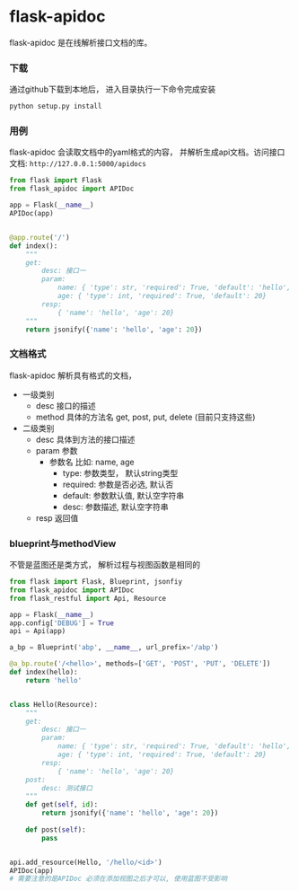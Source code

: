 # flask-apidoc
flask-apidoc 是在线解析接口文档的库。

### 下载
通过github下载到本地后， 进入目录执行一下命令完成安装
```bash
python setup.py install
```

### 用例
flask-apidoc 会读取文档中的yaml格式的内容， 并解析生成api文档。访问接口文档: `http://127.0.0.1:5000/apidocs`
```python
from flask import Flask
from flask_apidoc import APIDoc

app = Flask(__name__)
APIDoc(app)


@app.route('/')
def index():
    """
    get:
        desc: 接口一
        param:
            name: { 'type': str, 'required': True, 'default': 'hello', 'desc': '姓名' }
            age: { 'type': int, 'required': True, 'default': 20}
        resp:
            { 'name': 'hello', 'age': 20}
    """
    return jsonify({'name': 'hello', 'age': 20})
```

### 文档格式
flask-apidoc 解析具有格式的文档，
- 一级类别
    - desc 接口的描述
    - method 具体的方法名 get, post, put, delete (目前只支持这些)
- 二级类别
    - desc 具体到方法的接口描述
    - param 参数
        - 参数名 比如: name, age
            - type: 参数类型， 默认string类型
            - required: 参数是否必选, 默认否
            - default: 参数默认值, 默认空字符串
            - desc: 参数描述, 默认空字符串
    - resp 返回值

### blueprint与methodView
不管是蓝图还是类方式， 解析过程与视图函数是相同的
```python
from flask import Flask, Blueprint, jsonfiy
from flask_apidoc import APIDoc
from flask_restful import Api, Resource

app = Flask(__name__)
app.config['DEBUG'] = True
api = Api(app)

a_bp = Blueprint('abp', __name__, url_prefix='/abp')

@a_bp.route('/<hello>', methods=['GET', 'POST', 'PUT', 'DELETE'])
def index(hello):
    return 'hello'


class Hello(Resource):
    """
    get:
        desc: 接口一
        param:
            name: { 'type': str, 'required': True, 'default': 'hello', 'desc': '姓名' }
            age: { 'type': int, 'required': True, 'default': 20}
        resp:
            { 'name': 'hello', 'age': 20}
    post:
        desc: 测试接口
    """
    def get(self, id):
        return jsonify({'name': 'hello', 'age': 20})
    
    def post(self):
        pass


api.add_resource(Hello, '/hello/<id>')
APIDoc(app)
# 需要注意的是APIDoc 必须在添加视图之后才可以, 使用蓝图不受影响
```
